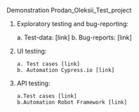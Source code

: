Demonstration Prodan_Oleksii_Test_project
 

1. Exploratory testing and bug-reporting:

      a. Test-data: [link]
      b. Bug-reports: [link]
2. UI testing:

       a. Test cases [link]
       b. Automation Cypress.io [link]
3. API testing:

       a.Test cases [link]
       b.Automation Robot Framework [link]
	
